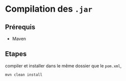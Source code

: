 # Compilation des `.jar`
## Prérequis
- Maven
## Etapes
compiler et installer dans le même dossier que le `pom.xml`, 
```agsl
mvn clean install 
```
